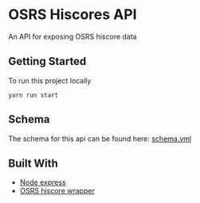 # OSRS Hiscores API

An API for exposing OSRS hiscore data

## Getting Started

To run this project locally

`yarn run start`

## Schema
The schema for this api can be found here: [schema.yml](schema.yml)

## Built With
- [Node express](https://expressjs.com/)
- [OSRS hiscore wrapper](https://github.com/AndrewPaulThompson/OSRS-Hiscores-Wrapper)